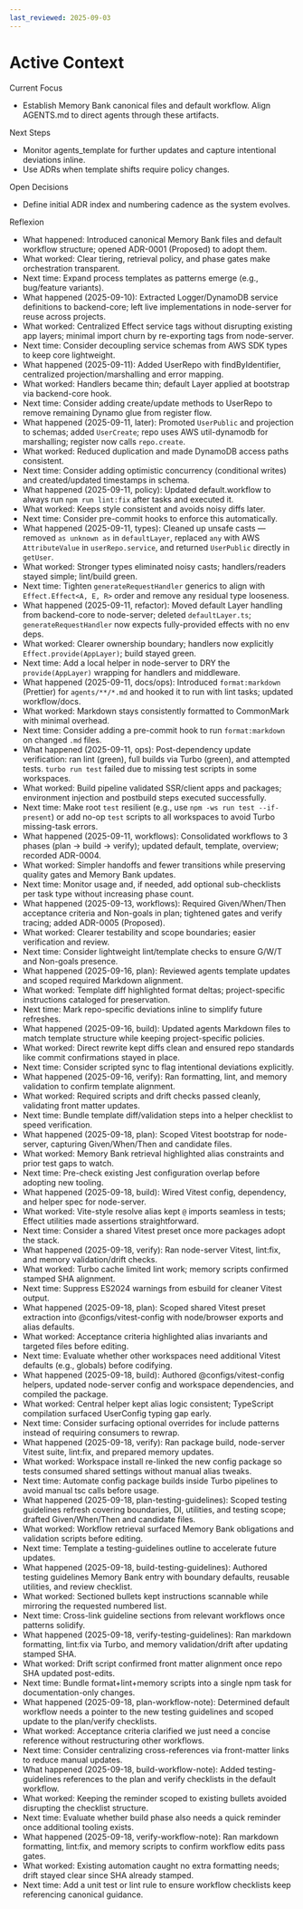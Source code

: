 ```yaml
---
last_reviewed: 2025-09-03
---
```


# Active Context

Current Focus

- Establish Memory Bank canonical files and default workflow. Align AGENTS.md to direct agents through these artifacts.

Next Steps

- Monitor agents_template for further updates and capture intentional deviations inline.
- Use ADRs when template shifts require policy changes.

Open Decisions

- Define initial ADR index and numbering cadence as the system evolves.

Reflexion

- What happened: Introduced canonical Memory Bank files and default workflow structure; opened ADR-0001 (Proposed) to adopt them.
- What worked: Clear tiering, retrieval policy, and phase gates make orchestration transparent.
- Next time: Expand process templates as patterns emerge (e.g., bug/feature variants).
- What happened (2025-09-10): Extracted Logger/DynamoDB service definitions to backend-core; left live implementations in node-server for reuse across projects.
- What worked: Centralized Effect service tags without disrupting existing app layers; minimal import churn by re-exporting tags from node-server.
- Next time: Consider decoupling service schemas from AWS SDK types to keep core lightweight.
- What happened (2025-09-11): Added UserRepo with findByIdentifier, centralized projection/marshalling and error mapping.
- What worked: Handlers became thin; default Layer applied at bootstrap via backend-core hook.
- Next time: Consider adding create/update methods to UserRepo to remove remaining Dynamo glue from register flow.
- What happened (2025-09-11, later): Promoted `UserPublic` and projection to schemas; added `UserCreate`; repo uses AWS util-dynamodb for marshalling; register now calls `repo.create`.
- What worked: Reduced duplication and made DynamoDB access paths consistent.
- Next time: Consider adding optimistic concurrency (conditional writes) and created/updated timestamps in schema.
- What happened (2025-09-11, policy): Updated default.workflow to always run `npm run lint:fix` after tasks and executed it.
- What worked: Keeps style consistent and avoids noisy diffs later.
- Next time: Consider pre-commit hooks to enforce this automatically.
- What happened (2025-09-11, types): Cleaned up unsafe casts — removed `as unknown as` in `defaultLayer`, replaced `any` with AWS `AttributeValue` in `userRepo.service`, and returned `UserPublic` directly in `getUser`.
- What worked: Stronger types eliminated noisy casts; handlers/readers stayed simple; lint/build green.
- Next time: Tighten `generateRequestHandler` generics to align with `Effect.Effect<A, E, R>` order and remove any residual type looseness.
- What happened (2025-09-11, refactor): Moved default Layer handling from backend-core to node-server; deleted `defaultLayer.ts`; `generateRequestHandler` now expects fully-provided effects with no env deps.
- What worked: Clearer ownership boundary; handlers now explicitly `Effect.provide(AppLayer)`; build stayed green.
- Next time: Add a local helper in node-server to DRY the `provide(AppLayer)` wrapping for handlers and middleware.
- What happened (2025-09-11, docs/ops): Introduced `format:markdown` (Prettier) for `agents/**/*.md` and hooked it to run with lint tasks; updated workflow/docs.
- What worked: Markdown stays consistently formatted to CommonMark with minimal overhead.
- Next time: Consider adding a pre-commit hook to run `format:markdown` on changed `.md` files.
- What happened (2025-09-11, ops): Post-dependency update verification: ran lint (green), full builds via Turbo (green), and attempted tests. `turbo run test` failed due to missing test scripts in some workspaces.
- What worked: Build pipeline validated SSR/client apps and packages; environment injection and postbuild steps executed successfully.
- Next time: Make root `test` resilient (e.g., use `npm -ws run test --if-present`) or add no-op `test` scripts to all workspaces to avoid Turbo missing-task errors.
- What happened (2025-09-11, workflows): Consolidated workflows to 3 phases (plan → build → verify); updated default, template, overview; recorded ADR-0004.
- What worked: Simpler handoffs and fewer transitions while preserving quality gates and Memory Bank updates.
- Next time: Monitor usage and, if needed, add optional sub-checklists per task type without increasing phase count.
- What happened (2025-09-13, workflows): Required Given/When/Then acceptance criteria and Non-goals in plan; tightened gates and verify tracing; added ADR-0005 (Proposed).
- What worked: Clearer testability and scope boundaries; easier verification and review.
- Next time: Consider lightweight lint/template checks to ensure G/W/T and Non-goals presence.
- What happened (2025-09-16, plan): Reviewed agents template updates and scoped required Markdown alignment.
- What worked: Template diff highlighted format deltas; project-specific instructions cataloged for preservation.
- Next time: Mark repo-specific deviations inline to simplify future refreshes.
- What happened (2025-09-16, build): Updated agents Markdown files to match template structure while keeping project-specific policies.
- What worked: Direct rewrite kept diffs clean and ensured repo standards like commit confirmations stayed in place.
- Next time: Consider scripted sync to flag intentional deviations explicitly.
- What happened (2025-09-16, verify): Ran formatting, lint, and memory validation to confirm template alignment.
- What worked: Required scripts and drift checks passed cleanly, validating front matter updates.
- Next time: Bundle template diff/validation steps into a helper checklist to speed verification.
- What happened (2025-09-18, plan): Scoped Vitest bootstrap for node-server, capturing Given/When/Then and candidate files.
- What worked: Memory Bank retrieval highlighted alias constraints and prior test gaps to watch.
- Next time: Pre-check existing Jest configuration overlap before adopting new tooling.
- What happened (2025-09-18, build): Wired Vitest config, dependency, and helper spec for node-server.
- What worked: Vite-style resolve alias kept `@` imports seamless in tests; Effect utilities made assertions straightforward.
- Next time: Consider a shared Vitest preset once more packages adopt the stack.
- What happened (2025-09-18, verify): Ran node-server Vitest, lint:fix, and memory validation/drift checks.
- What worked: Turbo cache limited lint work; memory scripts confirmed stamped SHA alignment.
- Next time: Suppress ES2024 warnings from esbuild for cleaner Vitest output.
- What happened (2025-09-18, plan): Scoped shared Vitest preset extraction into @configs/vitest-config with node/browser exports and alias defaults.
- What worked: Acceptance criteria highlighted alias invariants and targeted files before editing.
- Next time: Evaluate whether other workspaces need additional Vitest defaults (e.g., globals) before codifying.
- What happened (2025-09-18, build): Authored @configs/vitest-config helpers, updated node-server config and workspace dependencies, and compiled the package.
- What worked: Central helper kept alias logic consistent; TypeScript compilation surfaced UserConfig typing gap early.
- Next time: Consider surfacing optional overrides for include patterns instead of requiring consumers to rewrap.
- What happened (2025-09-18, verify): Ran package build, node-server Vitest suite, lint:fix, and prepared memory updates.
- What worked: Workspace install re-linked the new config package so tests consumed shared settings without manual alias tweaks.
- Next time: Automate config package builds inside Turbo pipelines to avoid manual tsc calls before usage.
- What happened (2025-09-18, plan-testing-guidelines): Scoped testing guidelines refresh covering boundaries, DI, utilities, and testing scope; drafted Given/When/Then and candidate files.
- What worked: Workflow retrieval surfaced Memory Bank obligations and validation scripts before editing.
- Next time: Template a testing-guidelines outline to accelerate future updates.
- What happened (2025-09-18, build-testing-guidelines): Authored testing guidelines Memory Bank entry with boundary defaults, reusable utilities, and review checklist.
- What worked: Sectioned bullets kept instructions scannable while mirroring the requested numbered list.
- Next time: Cross-link guideline sections from relevant workflows once patterns solidify.
- What happened (2025-09-18, verify-testing-guidelines): Ran markdown formatting, lint:fix via Turbo, and memory validation/drift after updating stamped SHA.
- What worked: Drift script confirmed front matter alignment once repo SHA updated post-edits.
- Next time: Bundle format+lint+memory scripts into a single npm task for documentation-only changes.
- What happened (2025-09-18, plan-workflow-note): Determined default workflow needs a pointer to the new testing guidelines and scoped update to the plan/verify checklists.
- What worked: Acceptance criteria clarified we just need a concise reference without restructuring other workflows.
- Next time: Consider centralizing cross-references via front-matter links to reduce manual updates.
- What happened (2025-09-18, build-workflow-note): Added testing-guidelines references to the plan and verify checklists in the default workflow.
- What worked: Keeping the reminder scoped to existing bullets avoided disrupting the checklist structure.
- Next time: Evaluate whether build phase also needs a quick reminder once additional tooling exists.
- What happened (2025-09-18, verify-workflow-note): Ran markdown formatting, lint:fix, and memory scripts to confirm workflow edits pass gates.
- What worked: Existing automation caught no extra formatting needs; drift stayed clear since SHA already stamped.
- Next time: Add a unit test or lint rule to ensure workflow checklists keep referencing canonical guidance.

